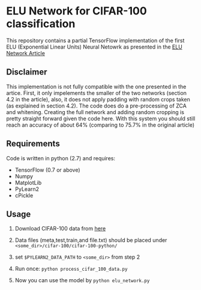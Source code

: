 # ELU Network for CIFAR-100 classification
This repository contains a partial TensorFlow implementation of the first ELU (Exponential Linear Units) Neural Netowrk as presented in the [ELU Network Article](https://arxiv.org/pdf/1511.07289v5.pdf)

## Disclaimer
This implementation is not fully compatible with the one presented in the artice. First, it only impelements the smaller of the two networks (section 4.2 in the article), also, it does not apply padding with random crops taken (as explained in section 4.2). The code does do a pre-processing of ZCA and whitening.
Creating the full network and adding random cropping is pretty straight forward given the code here.
With this system you should still reach an accuracy of about 64% (comparing to 75.7% in the original article)

## Requirements
Code is written in python (2.7) and requires:
- TensorFlow (0.7 or above)
- Numpy 
- MatplotLib
- PyLearn2
- cPickle

## Usage
1) Download CIFAR-100 data from [here](https://www.cs.toronto.edu/~kriz/cifar.html)

2) Data files (meta,test,train,and file.txt) should be placed under `<some_dir>/cifar-100/cifar-100-python/`

3) set `$PYLEARN2_DATA_PATH` to `<some_dir>` from step 2

4) Run once: `python process_cifar_100_data.py`

5) Now you can use the model by `python elu_network.py`
